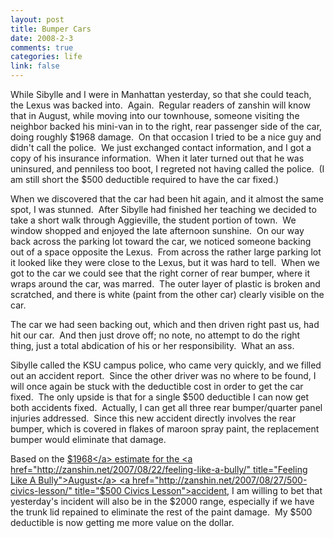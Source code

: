```yaml
--- 
layout: post
title: Bumper Cars
date: 2008-2-3
comments: true
categories: life
link: false
---
```

While Sibylle and I were in Manhattan yesterday, so that she could teach, the Lexus was backed into.  Again.  Regular readers of zanshin will know that in August, while moving into our townhouse, someone visiting the neighbor backed his mini-van in to the right, rear passenger side of the car, doing roughly $1968 damage.  On that occasion I tried to be a nice guy and didn't call the police.  We just exchanged contact information, and I got a copy of his insurance information.  When it later turned out that he was uninsured, and penniless too boot, I regreted not having called the police.  (I am still short the $500 deductible required to have the car fixed.)

When we discovered that the car had been hit again, and it almost the same spot, I was stunned.  After Sibylle had finished her teaching we decided to take a short walk through Aggieville, the student portion of town.  We window shopped and enjoyed the late afternoon sunshine.  On our way back across the parking lot toward the car, we noticed someone backing out of a space opposite the Lexus.  From across the rather large parking lot it looked like they were close to the Lexus, but it was hard to tell.  When we got to the car we could see that the right corner of rear bumper, where it wraps around the car, was marred.  The outer layer of plastic is broken and scratched, and there is white (paint from the other car) clearly visible on the car.

The car we had seen backing out, which and then driven right past us, had hit our car.  And then just drove off; no note, no attempt to do the right thing, just a total abdication of his or her responsibility.  What an ass.

Sibylle called the KSU campus police, who came very quickly, and we filled out an accident report.  Since the other driver was no where to be found, I will once again be stuck with the deductible cost in order to get the car fixed.  The only upside is that for a single $500 deductible I can now get both accidents fixed.  Actually, I can get all three rear bumper/quarter panel injuries addressed.  Since this new accident directly involves the rear bumper, which is covered in flakes of maroon spray paint, the replacement bumper would eliminate that damage.

Based on the <a href="http://zanshin.net/2007/08/14/1968/" title="$1968">$1968</a> estimate for the <a href="http://zanshin.net/2007/08/22/feeling-like-a-bully/" title="Feeling Like A Bully">August</a> <a href="http://zanshin.net/2007/08/27/500-civics-lesson/" title="$500 Civics Lesson">accident</a>, I am willing to bet that yesterday's incident will also be in the $2000 range, especially if we have the trunk lid repained to eliminate the rest of the paint damage.  My $500 deductible is now getting me more value on the dollar.
